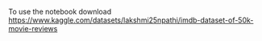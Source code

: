 To use the notebook download https://www.kaggle.com/datasets/lakshmi25npathi/imdb-dataset-of-50k-movie-reviews

